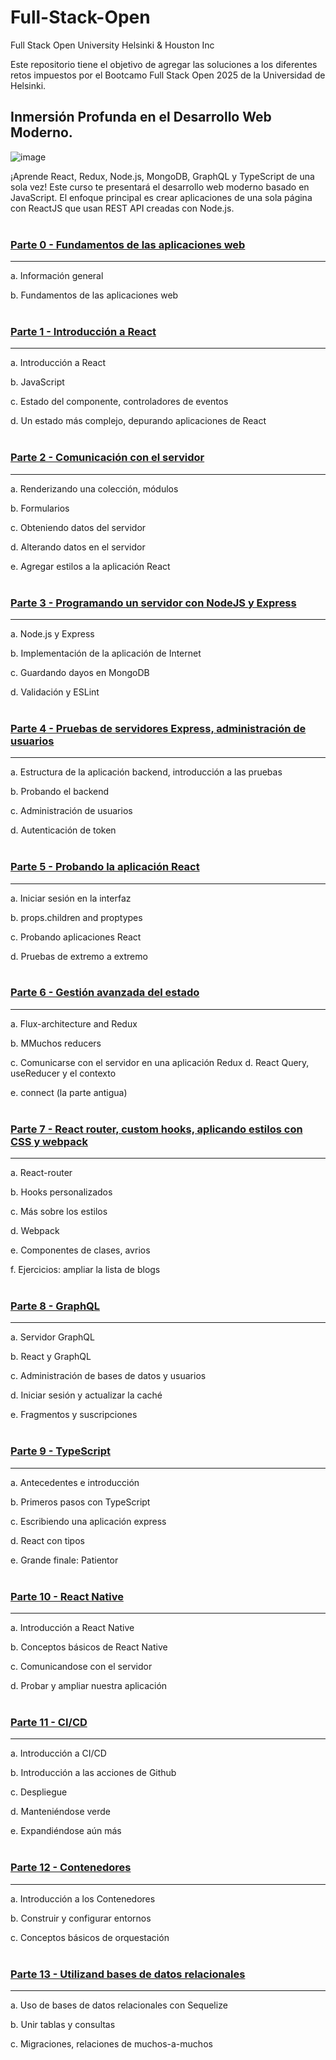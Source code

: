 # Full-Stack-Open
Full Stack Open University Helsinki &amp; Houston Inc

Este repositorio tiene el objetivo de agregar las soluciones a los diferentes retos impuestos por el Bootcamo Full Stack Open 2025 de la Universidad de Helsinki. 

## Inmersión Profunda en el Desarrollo Web Moderno.

![image](https://github.com/user-attachments/assets/624ba95d-5ba6-4069-b742-8b8493b128f7)

¡Aprende React, Redux, Node.js, MongoDB, GraphQL y TypeScript de una sola vez! Este curso te presentará el desarrollo web moderno basado en JavaScript. El enfoque principal es crear aplicaciones de una sola página con ReactJS que usan REST API creadas con Node.js.
<br/>
<br/>

### [Parte 0 - Fundamentos de las aplicaciones web](https://fullstackopen.com/es/part0)

---

a. Información general

b. Fundamentos de las aplicaciones web
<br/>
<br/>

### [Parte 1 - Introducción a React](https://fullstackopen.com/es/part1)

---

a. Introducción a React

b. JavaScript

c. Estado del componente, controladores de eventos

d. Un estado más complejo, depurando aplicaciones de React
<br/>
<br/>

### [Parte 2 - Comunicación con el servidor](https://fullstackopen.com/es/part2)

---

a. Renderizando una colección, módulos

b. Formularios

c. Obteniendo datos del servidor

d. Alterando datos en el servidor

e. Agregar estilos a la aplicación React
<br/>
<br/>

### [Parte 3 - Programando un servidor con NodeJS y Express](https://fullstackopen.com/es/part3)

---

a. Node.js y Express

b. Implementación de la aplicación de Internet

c. Guardando dayos en MongoDB

d. Validación y ESLint
<br/>
<br/>

### [Parte 4 - Pruebas de servidores Express, administración de usuarios](https://fullstackopen.com/es/part4)

---

a. Estructura de la aplicación backend, introducción a las pruebas

b. Probando el backend

c. Administración de usuarios

d. Autenticación de token
<br/>
<br/>

### [Parte 5 - Probando la aplicación React](https://fullstackopen.com/es/part5)

---

a. Iniciar sesión en la interfaz

b. props.children and proptypes

c. Probando aplicaciones React

d. Pruebas de extremo a extremo
<br/>
<br/>

### [Parte 6 - Gestión avanzada del estado](https://fullstackopen.com/es/part6)

---

a. Flux-architecture and Redux

b. MMuchos reducers

c. Comunicarse con el servidor en una aplicación Redux d. React Query, useReducer y el contexto

e. connect (la parte antigua)
<br/>
<br/>

### [Parte 7 - React router, custom hooks, aplicando estilos con CSS y webpack](https://fullstackopen.com/es/part7)

---

a. React-router

b. Hooks personalizados

c. Más sobre los estilos

d. Webpack

e. Componentes de clases, avrios

f. Ejercicios: ampliar la lista de blogs
<br/>
<br/>

### [Parte 8 - GraphQL](https://fullstackopen.com/es/part8)

---

a. Servidor GraphQL

b. React y GraphQL

c. Administración de bases de datos y usuarios

d. Iniciar sesión y actualizar la caché

e. Fragmentos y suscripciones
<br/>
<br/>

### [Parte 9 - TypeScript](https://fullstackopen.com/es/part9)

---

a. Antecedentes e introducción

b. Primeros pasos con TypeScript

c. Escribiendo una aplicación express

d. React con tipos

e. Grande finale: Patientor
<br/>
<br/>

### [Parte 10 - React Native](https://fullstackopen.com/es/part10)

---

a. Introducción a React Native

b. Conceptos básicos de React Native

c. Comunicandose con el servidor

d. Probar y ampliar nuestra aplicación
<br/>
<br/>

### [Parte 11 - CI/CD](https://fullstackopen.com/es/part11)

---

a. Introducción a CI/CD

b. Introducción a las acciones de Github

c. Despliegue

d. Manteniéndose verde

e. Expandiéndose aún más
<br/>
<br/>

### [Parte 12 - Contenedores](https://fullstackopen.com/es/part12)

---

a. Introducción a los Contenedores

b. Construir y configurar entornos

c. Conceptos básicos de orquestación 
<br/>
<br/>

### [Parte 13 - Utilizand bases de datos relacionales](https://fullstackopen.com/es/part13)

---

a. Uso de bases de datos relacionales con Sequelize

b. Unir tablas y consultas

c. Migraciones, relaciones de muchos-a-muchos

